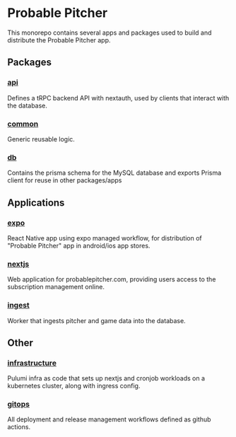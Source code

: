 # Probable Pitcher

This monorepo contains several apps and packages used to build and distribute the Probable Pitcher app.

## Packages

### [api](packages/api)

Defines a tRPC backend API with nextauth, used by clients that interact with the database.

### [common](packages/common)

Generic reusable logic.

### [db](packages/db)

Contains the prisma schema for the MySQL database and exports Prisma client for reuse in other packages/apps

## Applications

### [expo](apps/expo)

React Native app using expo managed workflow, for distribution of "Probable Pitcher" app in android/ios app stores.

### [nextjs](apps/nextjs)

Web application for probablepitcher.com, providing users access to the subscription management online.

### [ingest](apps/ingest)

Worker that ingests pitcher and game data into the database.

## Other

### [infrastructure](infrastructure)

Pulumi infra as code that sets up nextjs and cronjob workloads on a kubernetes cluster, along with ingress config.

### [gitops](.github/workflows)

All deployment and release management workflows defined as github actions.
